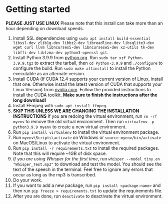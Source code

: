 # Getting started

**PLEASE JUST USE LINUX** Please note that this install can take more than an hour depending on download speeds.

1. Install SSL dependencies using `sudo apt install build-essential libssl-dev zlib1g-dev libbz2-dev libreadline-dev libsqlite3-dev wget curl llvm libncurses5-dev libncursesw5-dev xz-utils tk-dev libffi-dev liblzma-dev python3-openssl git`.
1. Install Python 3.9.9 from [python.org](https://www.python.org/downloads/release/python-399/). Run `sudo tar xzf Python-3.9.9.tgz` to extract the tarball, then `cd Python-3.9.9` and `./configure` to configure the build. Run `sudo make altinstall` to install the Python executable as an alternate version.
1. Install CUDA (If CUDA 12.4 supports your current version of Linux, install that one. Otherwise install the latest version of CUDA that supports your Linux Version) from [nvidia.com](https://developer.nvidia.com/cuda-downloads). Follow the provided instructions to install the CUDA toolkit. **Make sure to finish the instructions after the long download!**
1. Install FFmpeg with `sudo apt install ffmpeg`.
1. **SKIP THIS UNLESS WE ARE CHANGING THE INSTALLATION INSTRUCTIONS** If you are redoing the virtual environment, run `rm -rf myenv` to remove the old virtual environment. Then run `virtualenv -p python3.9.9 myenv` to create a new virtual environment.
1. Run `pip install virtualenv` to install the virtual environment package.
1. Run `myenv\Scripts\activate` on Windows or `source myenv/bin/activate` on MacOS/Linux to activate the virtual environment.
1. Run `pip install -r requirements.txt` to install the required packages. Note that this will require ~1GB of disk space.
1. *If you are using Whisper for the first time*, run `whisper --model tiny.en "Whisper_Test.mp3"` to download and test the model. You should see the text of the speech in the terminal. Feel free to ignore any errors that occur as long as the mp3 is transcribed.
1. Do your work.
1. If you want to add a new package, run `pip install <package-name>` and then run `pip freeze > requirements.txt` to update the requirements file.
1. After you are done, run `deactivate` to deactivate the virtual environment.
